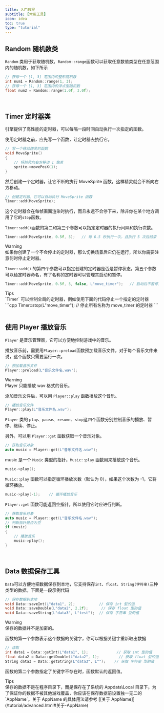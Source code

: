 ```yaml
---
title: 入门教程
subtitle: [常用工具]
icon: idea
toc: true
type: "tutorial"
---
```


## Random 随机数类

`Random` 类用于获取随机数，`Random::range`函数可以获取任意数值类型在任意范围内的随机数，如下所示

```cpp
// 获得一个 [1, 3] 范围内的整形随机数
int num1 = Random::range(1, 3);
// 获得一个 [1, 3] 范围内的浮点型随机数
float num2 = Random::range(1.0f, 3.0f);
```

<br/>

## Timer 定时器类

引擎提供了高性能的定时器，可以每隔一段时间自动执行一次指定的函数。

使用定时器之前，应先写一个函数，让定时器去执行它。

```cpp
// 写一个移动精灵的函数
void MoveSprite()
{
    // 将精灵向右方移动 1 像素
    sprite->movePosX(1);
}
```

然后创建一个定时器，让它不断的执行 MoveSprite 函数，这样精灵就会不断向右方移动。

```cpp
// 创建定时器，它可以自动执行 MoveSprite 函数
Timer::add(MoveSprite);
```

这个定时器会在每帧画面渲染时执行，而且永远不会停下来，除非你在某个地方调用了它的`stop`函数。

`Timer::add()`函数的第二和第三个参数可以指定定时器的执行间隔和执行次数。

```cpp
Timer::add(MoveSprite, 0.5f, 5);   // 每 0.5 秒执行一次，且执行 5 次后结束
```

<div class="ui warning message"><div class="header">Warning </div>
如果你创建了一个不会停止的定时器，那么切换场景后它仍在运行，所以你需要注意何时停止定时器。
</div>

`Timer::add()` 的第四个参数可以指定创建的定时器是否是暂停状态，第五个参数可以给定时器命名，有了名称的定时器可以管理其启动和暂停。

```cpp
Timer::add(MoveSprite, 0.5f, 5, false, L"move_timer");   // 启动后不暂停，且定时器名称为 move_timer
```

<div class="ui info message"><div class="header">Tips </div>
`Timer` 可以控制全局的定时器，例如使用下面的代码停止一个指定的定时器
```cpp
Timer::stop(L"move_timer");   // 停止所有名称为 move_timer 的定时器
```
</div>

<br/>

## 使用 Player 播放音乐

`Player` 是音乐管理器，它可以方便地控制游戏中的音乐。

播放音乐前，需要用`Player::preload`函数预加载音乐文件。对于每个音乐文件来说，这个函数只需要运行一次。

```cpp
// 预加载音乐文件
Player::preload(L"音乐文件名.wav");
```

<div class="ui warning message"><div class="header">Warning </div>
Player 只能播放 wav 格式的音乐。
</div>

添加音乐文件后，可以用 `Player::play` 函数播放这个音乐。

```cpp
// 播放音乐文件
Player::play(L"音乐文件名.wav");
```

`Player` 类的 `play`、`pause`、`resume`、`stop`这四个函数分别控制音乐的播放、暂停、继续、停止。

另外，可以用 `Player::get` 函数获取一个音乐对象。

```cpp
// 获取音乐对象
auto music = Player::get(L"音乐文件名.wav");
```

music 是一个 `Music` 类型的指针，`Music::play` 函数用来播放这个音乐。

```cpp
music->play();
```

`Music::play` 函数可以指定循环播放次数（默认为 0），如果这个次数为 -1，它将循环播放。

```cpp
music->play(-1);    // 循环播放音乐
```

`Player::get` 函数可能返回空指针，所以使用它时应进行判断。

```cpp
// 获取音乐对象
auto music = Player::get(L"音乐文件名.wav");
// 判断指针是否为空
if (music)
{
    // 播放音乐
    music->play();
}
```

<br/>

## Data 数据保存工具

`Data`可以方便地把数据保存到本地，它支持保存`int`、`float`、`String(字符串)`三种类型的数据。下面是一段示例代码

```cpp
// 保存数据到本地
void Data::saveInt(L"data1", 2);           // 保存 int 型的值
void Data::saveDouble(L"data2", 2.2f);      // 保存 float 型的值
void Data::saveString(L"data3", L"test");  // 保存 字符串 型的值
```

<div class="ui warning message"><div class="header">Warning </div>
保存的数据并不是加密的。
</div>

函数的第一个参数表示这个数据的关键字，你可以根据关键字重新取出数据

```cpp
// 读取
int data1 = Data::getInt(L"data1", 1);             // 获取 int 型的值
float data2 = Data::getDouble(L"data2", 1);         // 获取 float 型的值
String data3 = Data::getString(L"data3", L"");    // 获取 字符串 型的值
```

函数的第二个参数指定了关键字不存在时，函数默认的返回值。

<div class="ui info message"><div class="header">Tips </div>
保存的数据不是在程序目录下，而是保存在了系统的 Appdata\Local 目录下。为了保证你的数据不被其他游戏覆盖，你应该在保存数据前设置独一无二的 `AppName`。关于 AppName 的具体用法请参考 [[关于 AppName]](/tutorial/advanced.html#关于-AppName)
</div>

<br/>
